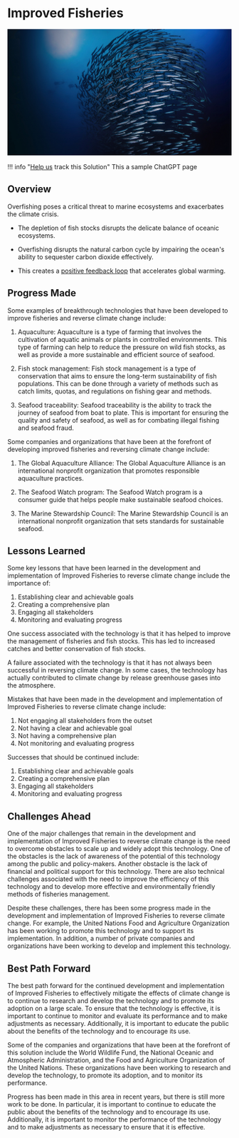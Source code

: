 # Improved Fisheries

![Cover Image](img/improved-fisheries.jpg)

!!! info "[Help us](../../contribute) track this Solution"
    This a sample ChatGPT page

## Overview

Overfishing poses a critical threat to marine ecosystems and exacerbates the climate crisis.

- The depletion of fish stocks disrupts the delicate balance of oceanic ecosystems.

- Overfishing disrupts the natural carbon cycle by impairing the ocean's ability to sequester carbon dioxide effectively. 

- This creates a [positive feedback loop](../glossary#positive-feedback-loop) that accelerates global warming.

## Progress Made

Some examples of breakthrough technologies that have been developed to improve fisheries and reverse climate change include:

1. Aquaculture: Aquaculture is a type of farming that involves the cultivation of aquatic animals or plants in controlled environments. This type of farming can help to reduce the pressure on wild fish stocks, as well as provide a more sustainable and efficient source of seafood.

2. Fish stock management: Fish stock management is a type of conservation that aims to ensure the long-term sustainability of fish populations. This can be done through a variety of methods such as catch limits, quotas, and regulations on fishing gear and methods.

3. Seafood traceability: Seafood traceability is the ability to track the journey of seafood from boat to plate. This is important for ensuring the quality and safety of seafood, as well as for combating illegal fishing and seafood fraud.

Some companies and organizations that have been at the forefront of developing improved fisheries and reversing climate change include:

1. The Global Aquaculture Alliance: The Global Aquaculture Alliance is an international nonprofit organization that promotes responsible aquaculture practices.

2. The Seafood Watch program: The Seafood Watch program is a consumer guide that helps people make sustainable seafood choices.

3. The Marine Stewardship Council: The Marine Stewardship Council is an international nonprofit organization that sets standards for sustainable seafood.

## Lessons Learned

Some key lessons that have been learned in the development and implementation of Improved Fisheries to reverse climate change include the importance of:

1. Establishing clear and achievable goals
2. Creating a comprehensive plan
3. Engaging all stakeholders
4. Monitoring and evaluating progress

One success associated with the technology is that it has helped to improve the management of fisheries and fish stocks. This has led to increased catches and better conservation of fish stocks.

A failure associated with the technology is that it has not always been successful in reversing climate change. In some cases, the technology has actually contributed to climate change by release greenhouse gases into the atmosphere.

Mistakes that have been made in the development and implementation of Improved Fisheries to reverse climate change include:

1. Not engaging all stakeholders from the outset
2. Not having a clear and achievable goal
3. Not having a comprehensive plan
4. Not monitoring and evaluating progress

Successes that should be continued include:

1. Establishing clear and achievable goals
2. Creating a comprehensive plan
3. Engaging all stakeholders
4. Monitoring and evaluating progress

## Challenges Ahead

One of the major challenges that remain in the development and implementation of Improved Fisheries to reverse climate change is the need to overcome obstacles to scale up and widely adopt this technology. One of the obstacles is the lack of awareness of the potential of this technology among the public and policy-makers. Another obstacle is the lack of financial and political support for this technology. There are also technical challenges associated with the need to improve the efficiency of this technology and to develop more effective and environmentally friendly methods of fisheries management.

Despite these challenges, there has been some progress made in the development and implementation of Improved Fisheries to reverse climate change. For example, the United Nations Food and Agriculture Organization has been working to promote this technology and to support its implementation. In addition, a number of private companies and organizations have been working to develop and implement this technology.

## Best Path Forward

The best path forward for the continued development and implementation of Improved Fisheries to effectively mitigate the effects of climate change is to continue to research and develop the technology and to promote its adoption on a large scale. To ensure that the technology is effective, it is important to continue to monitor and evaluate its performance and to make adjustments as necessary. Additionally, it is important to educate the public about the benefits of the technology and to encourage its use.

Some of the companies and organizations that have been at the forefront of this solution include the World Wildlife Fund, the National Oceanic and Atmospheric Administration, and the Food and Agriculture Organization of the United Nations. These organizations have been working to research and develop the technology, to promote its adoption, and to monitor its performance.

Progress has been made in this area in recent years, but there is still more work to be done. In particular, it is important to continue to educate the public about the benefits of the technology and to encourage its use. Additionally, it is important to monitor the performance of the technology and to make adjustments as necessary to ensure that it is effective.
